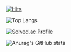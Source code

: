 <!--
**Tastypotato245/Tastypotato245** is a ✨ _special_ ✨ repository because its `README.md` (this file) appears on your GitHub profile.

Here are some ideas to get you started:

- 🔭 I’m currently working on ...
- 🌱 I’m currently learning ...
- 👯 I’m looking to collaborate on ...
- 🤔 I’m looking for help with ...
- 💬 Ask me about ...
- 📫 How to reach me: ...
- 😄 Pronouns: ...
- ⚡ Fun fact: ...
-->

[![Hits](https://hits.seeyoufarm.com/api/count/incr/badge.svg?url=https%3A%2F%2Fgithub.com%2FTastypotato245%2Fhit-counter&count_bg=%2336EDD6&title_bg=%23555555&icon=&icon_color=%23E7E7E7&title=hits&edge_flat=false)](https://hits.seeyoufarm.com)

![Top Langs](https://github-readme-stats.vercel.app/api/top-langs/?username=Tastypotato245&layout=compact&theme=onedark)

[![Solved.ac Profile](http://mazassumnida.wtf/api/generate_badge?boj=tastypotato245)](https://solved.ac/tastypotato245)

![Anurag's GitHub stats](https://github-readme-stats.vercel.app/api?username=Tastypotato245&show_icons=true&theme=onedark)

